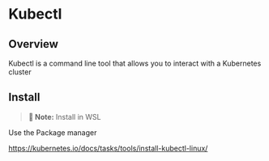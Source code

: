 # Kubectl

## Overview

Kubectl is a command line tool that allows you to interact with a Kubernetes cluster

## Install

> **📝 Note:** Install in WSL

Use the Package manager

https://kubernetes.io/docs/tasks/tools/install-kubectl-linux/